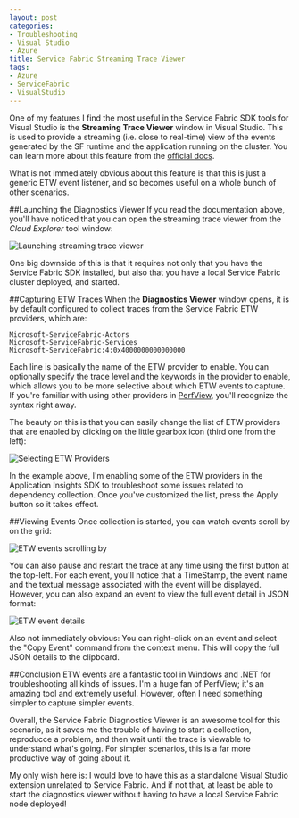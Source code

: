 ```yaml
---
layout: post
categories:
- Troubleshooting
- Visual Studio
- Azure
title: Service Fabric Streaming Trace Viewer
tags:
- Azure
- ServiceFabric
- VisualStudio
---
```

One of my features I find the most useful in the Service Fabric SDK tools for Visual Studio is
the __Streaming Trace Viewer__ window in Visual Studio. This is used to provide a streaming
(i.e. close to real-time) view of the events generated by the SF runtime and the application
running on the cluster. You can learn more about this feature from the
[official docs](https://docs.microsoft.com/en-us/azure/service-fabric/service-fabric-debugging-your-application). 

What is not immediately obvious about this feature is that this is just a generic ETW event
listener, and so becomes useful on a whole bunch of other scenarios.

##Launching the Diagnostics Viewer
If you read the documentation above, you'll have noticed that you can open the streaming trace viewer
from the _Cloud Explorer_ tool window:

![Launching streaming trace viewer](http://static.winterdom.com/images/2017/sf-viewstreamingtraces.png)

One big downside of this is that it requires not only that you have the Service Fabric SDK installed,
but also that you have a local Service Fabric cluster deployed, and started.

##Capturing ETW Traces
When the __Diagnostics Viewer__ window opens, it is by default configured to collect traces from the
Service Fabric ETW providers, which are:

```
Microsoft-ServiceFabric-Actors
Microsoft-ServiceFabric-Services
Microsoft-ServiceFabric:4:0x4000000000000000
```

Each line is basically the name of the ETW provider to enable. You can optionally specify the trace level and
the keywords in the provider to enable, which allows you to be more selective about which ETW events to capture.
If you're familiar with using other providers in [PerfView](https://github.com/Microsoft/perfview), you'll
recognize the syntax right away.

The beauty on this is that you can easily change the list of ETW providers that are enabled by clicking on
the little gearbox icon (third one from the left):

![Selecting ETW Providers](http://static.winterdom.com/images/2017/sf-etwproviders.png)

In the example above, I'm enabling some of the ETW providers in the Application Insights SDK to troubleshoot
some issues related to dependency collection. Once you've customized the list, press the Apply button so it
takes effect.

##Viewing Events
Once collection is started, you can watch events scroll by on the grid:

![ETW events scrolling by](http://static.winterdom.com/images/2017/sf-traces.png)

You can also pause and restart the trace at any time using the first button at the top-left. For each event,
you'll notice that a TimeStamp, the event name and the textual message associated with the event will be displayed.
However, you can also expand an event to view the full event detail in JSON format:

![ETW event details](http://static.winterdom.com/images/2017/sf-eventdetails.png)

Also not immediately obvious: You can right-click on an event and select the "Copy Event" command from
the context menu. This will copy the full JSON details to the clipboard.

##Conclusion
ETW events are a fantastic tool in Windows and .NET for troubleshooting all kinds of issues. I'm a huge
fan of PerfView; it's an amazing tool and extremely useful. However, often I need something simpler to capture
simpler events.

Overall, the Service Fabric Diagnostics Viewer is an awesome tool for this scenario, as it saves me the trouble
of having to start a collection, reproducce a problem, and then wait until the trace is viewable to understand
what's going. For simpler scenarios, this is a far more productive way of going about it.

My only wish here is: I would love to have this as a standalone Visual Studio extension unrelated to Service Fabric.
And if not that, at least be able to start the diagnostics viewer without having to have a local Service Fabric
node deployed!